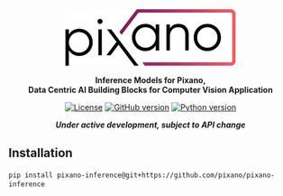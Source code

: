 <div align="center">

<img src="images/pixano_logo.png" alt="Pixano" height="100"/>

**Inference Models for Pixano,\
Data Centric AI Building Blocks for Computer Vision Application**

[![License](https://img.shields.io/badge/license-CeCILL--C-blue.svg)](LICENSE)
[![GitHub version](https://img.shields.io/github/v/release/pixano/pixano-inference?include_prereleases)](https://github.com/pixano/pixano-inference/releases)
[![Python version](https://img.shields.io/badge/python-3.10+-important)](https://www.python.org/downloads/)


***Under active development, subject to API change***

</div>


## Installation

```shell
pip install pixano-inference@git+https://github.com/pixano/pixano-inference
```
